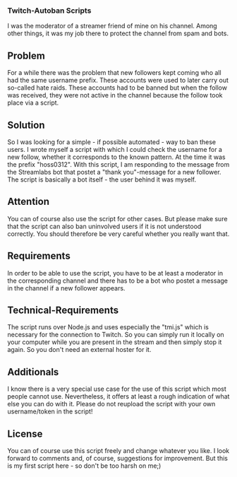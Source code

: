 ### Twitch-Autoban Scripts
I was the moderator of a streamer friend of mine on his channel. Among other things, it was my job there to protect the channel from spam and bots. 

## Problem
For a while there was the problem that new followers kept coming who all had the same username prefix. These accounts were used to later carry out so-called hate raids.
These accounts had to be banned but when the follow was received, they were not active in the channel because the follow took place via a script.

## Solution
So I was looking for a simple - if possible automated - way to ban these users. I wrote myself a script with which I could check the username for a new follow, whether it corresponds to the known pattern. At the time it was the prefix "hoss0312".
With this script, I am responding to the message from the Streamlabs bot that postet a "thank you"-message for a new follower. The script is basically a bot itself - the user behind it was myself.

## Attention
You can of course also use the script for other cases. But please make sure that the script can also ban uninvolved users if it is not understood correctly. You should therefore be very careful whether you really want that.

## Requirements
In order to be able to use the script, you have to be at least a moderator in the corresponding channel and there has to be a bot who postet a message in the channel if a new follower appears.

## Technical-Requirements
The script runs over Node.js and uses especially the "tmi.js" which is necessary for the connection to Twitch. So you can simply run it locally on your computer while you are present in the stream and then simply stop it again. So you don't need an external hoster for it.

## Additionals
I know there is a very special use case for the use of this script which most people cannot use. Nevertheless, it offers at least a rough indication of what else you can do with it. Please do not reupload the script with your own username/token in the script!

## License
You can of course use this script freely and change whatever you like. I look forward to comments and, of course, suggestions for improvement. But this is my first script here - so don't be too harsh on me;)
